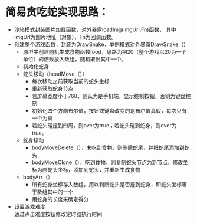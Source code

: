 # 简易贪吃蛇实现思路：<br>
* 沙箱模式封装图片加载函数，对外暴露loadImg(imgUrl,Fn)函数，
其中imgUrl为图片地址（对象），Fn为回调函数。<br>
* 创建整个游戏函数，封装为DrawSnake，单例模式对外暴露DrawSnake（）<br>
  * 原型中创建随机生成食物函数food，思路为把20（整个游戏以20为一个单位）的倍数放入数组，随机取出其中一个。
  * 初始化蛇身
  * 蛇头移动（headMove（））<br>
    * 每次移动之前获取当前的蛇头坐标<br>
    * 重新获取蛇身节点<br>
    * 若屏幕宽度小于768，则认为是手机端，显示控制按钮，否则为键盘控制<br>
    * 初始化四个方向布尔值，按钮或键盘改变的是布尔值真假，每次只有一个为真<br>
    * 若蛇头碰撞到四周，则over为true；若蛇头碰到蛇身，则over为true。<br>
  * 蛇身移动<br>
    * bodyMoveDelete（），未吃到食物，则删除蛇尾，并把蛇尾添加到蛇头<br>
    * bodyMoveClone（），吃到食物，则复制蛇头节点为新节点，修改坐标为原蛇头坐标，添加到蛇头，并重新生成食物<br>
  * bodyArr（）<br>
    * 所有蛇身坐标存入数组，用以判断蛇头是否撞到蛇身，即蛇头坐标等于数组其中的一个<br>
    * 用蛇身的长度来确定得分<br>
* 设置游戏难度<br>
   通过点击难度按钮修改定时器执行时间
